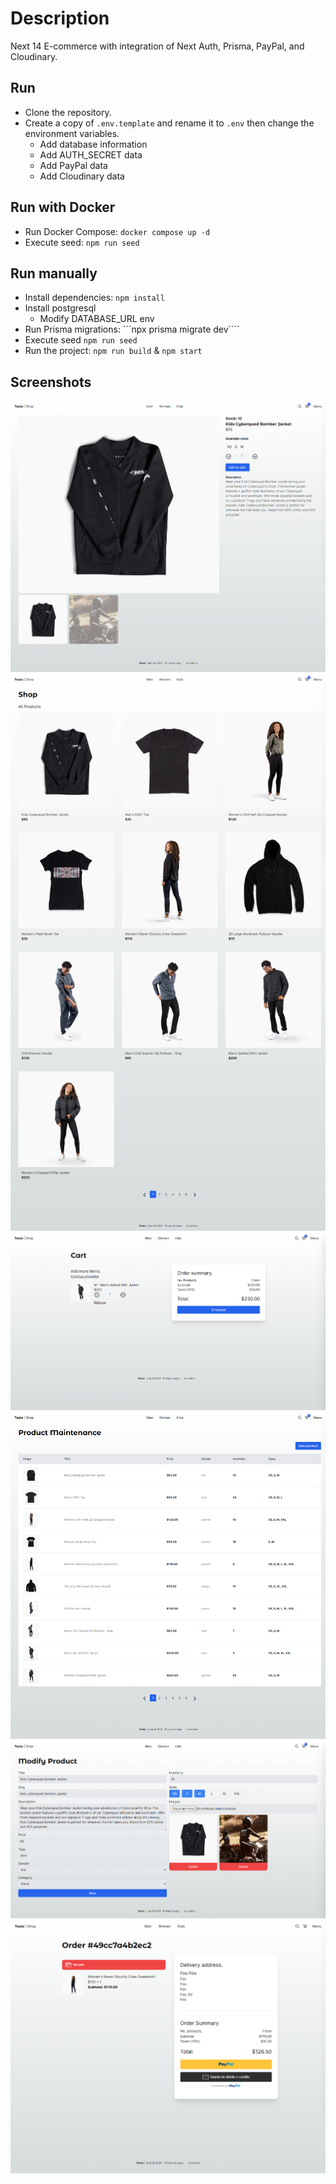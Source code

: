 # Description

Next 14 E-commerce with integration of Next Auth, Prisma, PayPal, and Cloudinary.

## Run

- Clone the repository.
- Create a copy of `.env.template` and rename it to `.env` then change the environment variables.
  - Add database information
  - Add AUTH_SECRET data
  - Add PayPal data
  - Add Cloudinary data

## Run with Docker

- Run Docker Compose: `docker compose up -d`
- Execute seed: `npm run seed`

## Run manually

- Install dependencies: `npm install`
- Install postgresql
  - Modify DATABASE_URL env
- Run Prisma migrations: ```npx prisma migrate dev````
- Execute seed `npm run seed`
- Run the project: `npm run build` & `npm start`

## Screenshots

![](https://github.com/damian-git-99/e-commerce-next/blob/master/docs/screenshot1.png)
![](https://github.com/damian-git-99/e-commerce-next/blob/master/docs/screenshot2.png)
![](https://github.com/damian-git-99/e-commerce-next/blob/master/docs/screenshot3.png)
![](https://github.com/damian-git-99/e-commerce-next/blob/master/docs/screenshot4.png)
![](https://github.com/damian-git-99/e-commerce-next/blob/master/docs/screenshot5.png)
![](https://github.com/damian-git-99/e-commerce-next/blob/master/docs/screenshot6.png)

